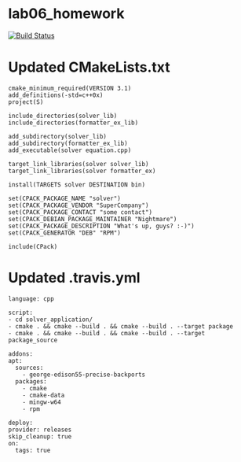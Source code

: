 # lab06_homework
[![Build Status](https://www.travis-ci.com/razuwaikin/lab06_homework.svg?branch=main)](https://www.travis-ci.com/razuwaikin/lab06_homework)

# Updated CMakeLists.txt
```
cmake_minimum_required(VERSION 3.1)
add_definitions(-std=c++0x)
project(S)

include_directories(solver_lib)
include_directories(formatter_ex_lib)

add_subdirectory(solver_lib)
add_subdirectory(formatter_ex_lib)
add_executable(solver equation.cpp)

target_link_libraries(solver solver_lib)
target_link_libraries(solver formatter_ex)

install(TARGETS solver DESTINATION bin)

set(CPACK_PACKAGE_NAME "solver")
set(CPACK_PACKAGE_VENDOR "SuperCompany")
set(CPACK_PACKAGE_CONTACT "some contact")
set(CPACK_DEBIAN_PACKAGE_MAINTAINER "Nightmare")
set(CPACK_PACKAGE_DESCRIPTION "What's up, guys? :-)")
set(CPACK_GENERATOR "DEB" "RPM")

include(CPack)
```

# Updated .travis.yml
```
language: cpp

script:
- cd solver_application/
- cmake . && cmake --build . && cmake --build . --target package
- cmake . && cmake --build . && cmake --build . --target package_source

addons:
apt:
  sources:
    - george-edison55-precise-backports
  packages:
    - cmake
    - cmake-data
    - mingw-w64
    - rpm

deploy:
provider: releases
skip_cleanup: true
on:
  tags: true
```
